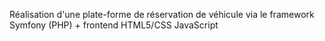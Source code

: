 Réalisation d'une plate-forme de réservation de véhicule via le framework Symfony (PHP) + frontend HTML5/CSS JavaScript
